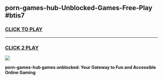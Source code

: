 
## porn-games-hub-Unblocked-Games-Free-Play #btis7
<h3>
<a href="https://us.freeplayer.one?title=porn-games-hub&ref=9M">CLICK TO PLAY</a></h3>
<hr>

<h3>
<a href="https://us.freeplayer.one?title=porn-games-hub&ref=9M">CLICK 2 PLAY</a>
  
</h3>

<a href="https://us.freeplayer.one?title=porn-games-hub&ref=9M"><img src="https://clearcache.store/games.png"></a>


**porn-games-hub games unblocked: Your Gateway to Fun and Accessible Online Gaming**
